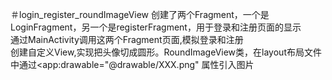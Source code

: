 ＃login_register_roundImageView
创建了两个Fragment，一个是LoginFragment，另一个是registerFragment，用于登录和注册页面的显示<br>通过MainActivity调用这两个Fragment页面,模拟登录和注册
<br>创建自定义View,实现把头像切成圆形。RoundImageView类，在layout布局文件中通过<app:drawable="@drawable/XXX.png" 属性引入图片
